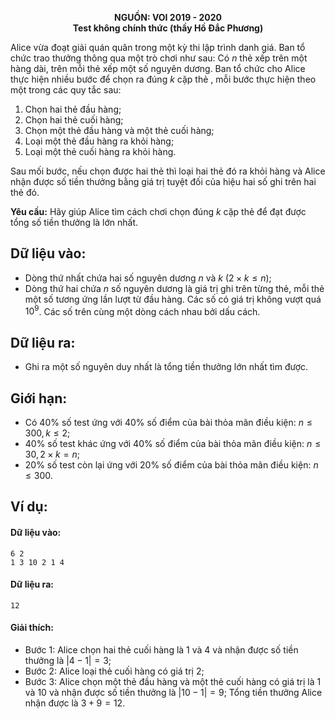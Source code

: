 **<center>NGUỒN: VOI 2019 - 2020</center>**
**<center>Test không chính thức (thầy Hồ Đắc Phương)</center>**

Alice vừa đoạt giải quán quân trong một kỳ thi lập trình danh giá. Ban tổ chức trao thưởng thông qua một trò chơi như sau: Có $n$ thẻ xếp trên một hàng dài, trên mỗi thẻ xếp một số nguyên dương. Ban tổ chức cho Alice thực hiện nhiều bước để chọn ra đúng $k$ cặp thẻ , mỗi bước thực hiện theo một trong các quy tắc sau:
1. Chọn hai thẻ đầu hàng;
2. Chọn hai thẻ cuối hàng;
3. Chọn một thẻ đầu hàng và một thẻ cuối hàng;
4. Loại một thẻ đầu hàng ra khỏi hàng;
5. Loại một thẻ cuối hàng ra khỏi hàng.

Sau mối bước, nếu chọn được hai thẻ thì loại hai thẻ đó ra khỏi hàng và Alice nhận được số tiền thưởng bằng giá trị tuyệt đối của hiệu hai số ghi trên hai thẻ đó.

**Yêu cầu:** Hãy giúp Alice tìm cách chơi chọn đúng $k$ cặp thẻ để đạt được tổng số tiền thưởng là lớn nhất.

## Dữ liệu vào:
- Dòng thứ nhất chứa hai số nguyên dương $n$ và $k$ $(2\times k\le n)$;
- Dòng thứ hai chứa $n$ số nguyên dương là giá trị ghi trên từng thẻ, mỗi thẻ một số tương ứng lần lượt từ đầu hàng. Các số có giá trị không vượt quá $10^9$.
Các số trên cùng một dòng cách nhau bởi dấu cách.

## Dữ liệu ra:
- Ghi ra một số nguyên duy nhất là tổng tiền thưởng lớn nhất tìm được.

## Giới hạn:
- Có $40\%$ số test ứng với $40\%$ số điểm của bài thỏa mãn điều kiện: $n\le 300, k\le 2$;
- $40\%$ số test khác ứng với $40\%$ số điểm của bài thỏa mãn điều kiện: $n\le 30, 2\times k=n$;
- $20\%$ số test còn lại ứng với $20\%$ số điểm của bài thỏa mãn điều kiện: $n\le 300$.

## Ví dụ:
#### Dữ liệu vào:
```
6 2
1 3 10 2 1 4
```

#### Dữ liệu ra:
```
12
```

#### Giải thích:
- Bước $1$: Alice chọn hai thẻ cuối hàng là $1$ và $4$ và nhận được số tiền thưởng là $|4-1|=3$;
- Bước $2$: Alice loại thẻ cuối hàng có giá trị $2$;
- Bước $3$: Alice chọn một thẻ đầu hàng và một thẻ cuối hàng có giá trị là $1$ và $10$ và nhận được số tiền thưởng là $|10-1|=9$;
Tổng tiền thưởng Alice nhận được là $3+9=12$.